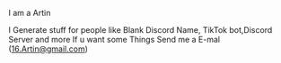 <p> I am a Artin </p>

I Generate stuff for people like Blank Discord Name, TikTok bot,Discord Server and more
If u want some Things Send me a E-mal (16.Artin@gmail.com)


